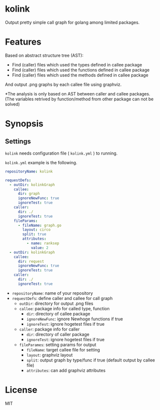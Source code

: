 # kolink
Output pretty simple call graph for golang among limited packages.

# Features
Based on abstract structure tree (AST):
- Find (caller) files which used the types defined in callee package
- Find (caller) files which used the functions defined in callee package
- Find (caller) files which used the methods defined in callee package

And output .png graphs by each callee file using graphviz.

*The analysis is only based on AST between caller and callee packages. (The variables retrived by function/method from other package can not be solved)

# Synopsis
## Settings
`kolink` needs configuration file ( `kolink.yml` ) to running.

`kolink.yml` example is the following.

```yaml
repositoryName: kolink

requestDefs:
  - outDir: kolinkGraph
    callee:
      dir: graph
      ignoreNewFunc: true
      ignoreTest: true
    caller:
      dir: ./
      ignoreTest: true
    fileParams:
      - fileName: graph.go
        layout: circo
        split: true
        attributes:
          - name: ranksep
            value: 2
  - outDir: kolinkGraph
    callee:
      dir: request
      ignoreNewFunc: true
      ignoreTest: true
    caller:
      dir: ./
      ignoreTest: true
```
- `repositoryName`: name of your repository
- `requestDefs`: define caller and callee for call graph
  - `outDir`: directory for output .png files
  - `callee`: package info for called type, function
    - `dir`: directory of callee package
    - `ignoreNewFunc`: ignore Newhoge functions if true
    - `ignoreTest`: ignore hogetest files if true
  - `caller`: package info for caller
    - `dir`: directory of caller package
    - `ignoreTest`: ignore hogetest files if true
  - `fileParames`: setting params for output
    - `fileName`: target callee file for setting
    - `layout`: graphviz layout
    - `split`: output graph by type/func if true (default output by callee file)
    - `attributes`: can add graphviz attributes

# License
MIT